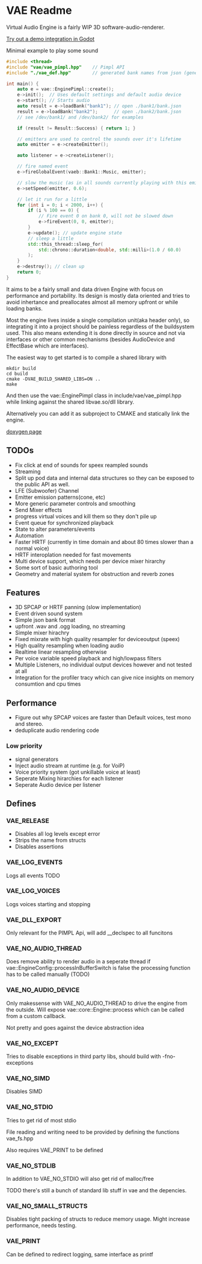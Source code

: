 # VAE Readme
Virtual Audio Engine is a fairly WIP 3D software-audio-renderer.

[Try out a demo integration in Godot](https://github.com/TobiasKozel/VAEG/releases/)


Minimal example to play some sound
```C++
#include <thread>
#include "vae/vae_pimpl.hpp"	// Pimpl API
#include "./vae_def.hpp"		// generated bank names from json (generate_bank_defines.py)

int main() {
	auto e = vae::EnginePimpl::create();
	e->init();	// Uses default settings and default audio device
	e->start();	// Starts audio
	auto result = e->loadBank("bank1"); // open ./bank1/bank.json
	result = e->loadBank("bank2");		// open ./bank2/bank.json
	// see /dev/bank1/ and /dev/bank2/ for examples

	if (result != Result::Success) { return 1; }

	// emitters are used to control the sounds over it's lifetime
	auto emitter = e->createEmitter();

	auto listener = e->createListener();

	// fire named event
	e->fireGlobalEvent(vaeb::Bank1::Music, emitter);

	// slow the music (as in all sounds currently playing with this emitter)
	e->setSpeed(emitter, 0.6);

	// let it run for a little
	for (int i = 0; i < 2000, i++) {
		if (i % 100 == 0) {
			// Fire event 0 on bank 0, will not be slowed down
			e->fireEvent(0, 0, emitter);
		}
		e->update(); // update engine state
		// sleep a little
		std::this_thread::sleep_for(
			std::chrono::duration<double, std::milli>(1.0 / 60.0)
		);
	}
	e->destroy(); // clean up
	return 0;
}

```

It aims to be a fairly small and data driven Engine with focus on performance and portability.
Its design is mostly data oriented and tries to avoid inhertance and preallocates
almost all memory upfront or while loading banks.

Most the engine lives inside a single compilation unit(aka header only),
so integrating it into a project should be painless regardless of the buildsystem used.
This also means extending it is done directly in source and not via interfaces or other common mechanisms (besides AudioDevice and EffectBase which are interfaces).

The easiest way to get started is to compile a shared library with
```
mkdir build
cd build
cmake -DVAE_BUILD_SHARED_LIBS=ON ..
make
```
And then use the vae::EnginePimpl class in include/vae/vae_pimpl.hpp while linking against the shared libvae.so/dll library.

Alternatively you can add it as subproject to CMAKE and statically link the engine.

[doxygen page](https://tobiaskozel.github.io/VAE-Docs/)

## TODOs
- Fix click at end of sounds for speex reampled sounds
- Streaming
- Split up pod data and internal data structures so they can be exposed to the public API as well.
- LFE (Subwoofer) Channel
- Emitter emission patterns(cone, etc)
- More generic parameter controls and smoothing
- Send Mixer effects
- progress virtual voices and kill them so they don't pile up
- Event queue for synchronized playback
- State to alter parameters/events
- Automation
- Faster HRTF (currently in time domain and about 80 times slower than a normal voice)
- HRTF interoplation needed for fast movements
- Multi device support, which needs per device mixer hirarchy
- Some sort of basic authoring tool
- Geometry and material system for obstruction and reverb zones

## Features
- 3D SPCAP or HRTF panning (slow implementation)
- Event driven sound system
- Simple json bank format
- upfront .wav and .ogg loading, no streaming
- Simple mixer hirachry
- Fixed mixrate with high quality resampler for deviceoutput (speex)
- High quality resampling when loading audio
- Realtime linear resampling otherwise
- Per voice variable speed playback and high/lowpass filters
- Multiple Listeners, no individual output devices however and not tested at all
- Integration for the profiler tracy which can give nice insights on memory consumtion and cpu times

## Performance
- Figure out why SPCAP voices are faster than Default voices, test mono and stereo.
- deduplicate audio rendering code

### Low priority
- signal generators
- Inject audio stream at runtime (e.g. for VoiP)
- Voice priority system (got unkillable voice at least)
- Seperate Mixing hirarchies for each listener
- Seperate Audio device per listener

## Defines

### VAE_RELEASE
- Disables all log levels except error
- Strips the name from structs
- Disables assertions
### VAE_LOG_EVENTS
Logs all events TODO

### VAE_LOG_VOICES
Logs voices starting and stopping

### VAE_DLL_EXPORT
Only relevant for the PIMPL Api, will add __declspec to all funcitons

### VAE_NO_AUDIO_THREAD
Does remove ability to render audio in a seperate thread if vae::EngineConfig::processInBufferSwitch is false
the processing function has to be called manually (TODO)

### VAE_NO_AUDIO_DEVICE
Only makessense with VAE_NO_AUDIO_THREAD to drive the engine from the outside.
Will expose vae::core::Engine::process which can be called from a custom callback.

Not pretty and goes against the device abstraction idea

### VAE_NO_EXCEPT
Tries to disable exceptions in third party libs, should build with -fno-exceptions

### VAE_NO_SIMD
Disables SIMD

### VAE_NO_STDIO
Tries to get rid of most stdio

File reading and writing need to be provided by defining the functions vae_fs.hpp

Also requires VAE_PRINT to be defined

### VAE_NO_STDLIB
In addition to VAE_NO_STDIO will also get rid of malloc/free

TODO there's still a bunch of standard lib stuff in vae and the depencies.


### VAE_NO_SMALL_STRUCTS
Disables tight packing of structs to reduce memory usage.
Might increase performance, needs testing.

### VAE_PRINT

Can be defined to redirect logging, same interface as printf

